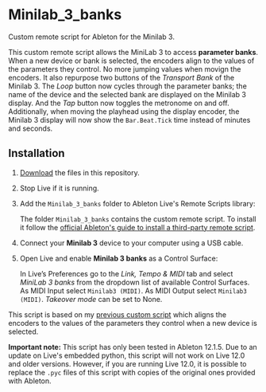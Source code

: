 # Minilab_3_banks
Custom remote script for Ableton for the Minilab 3.

This custom remote script allows the MiniLab 3 to access **parameter banks**. When a new device or bank is selected, the encoders align to the values of  the parameters they control. No more jumping values when movign the encoders. It also repurpose two buttons of the *Transport Bank* of the Minilab 3. The *Loop* button now cycles through the parameter banks; the name of the device and the selected bank are displayed on the Minilab 3 display. And the *Tap* button now toggles the metronome on and off. Additionally, when moving the playhead using the display encoder, the Minilab 3 display will now show the `Bar.Beat.Tick` time instead of minutes and seconds. 

Installation
------------

1. 	[Download](https://github.com/diegorad/Minilab_3_banks/archive/refs/heads/main.zip) the files in this repository.
1.	Stop Live if it is running.
1.	Add the `Minilab_3_banks` folder to Ableton Live's Remote Scripts library:

	The folder `Minilab_3_banks` contains the custom remote script. To install it follow the [official Ableton's guide to install a third-party remote script](https://help.ableton.com/hc/en-us/articles/209072009-Installing-third-party-remote-scripts).
1. 	Connect your **Minilab 3** device to your computer using a USB cable.
1.	Open Live and enable **Minilab 3 banks** as a Control Surface:

	In Live’s Preferences go to the *Link, Tempo & MIDI* tab and select *MiniLab 3 banks* from the dropdown list of available Control Surfaces. As MIDI Input select `Minilab3 (MIDI)`. As MIDI Output select `Minilab3 (MIDI)`. *Takeover mode* can be set to None.

This script is based on my [previous custom script](https://github.com/diegorad/MiniLab_3_Notify) which aligns the encoders to the values of the parameters they control when a new device is selected.

**Important note:**
This script has only been tested in Ableton 12.1.5. Due to an update on Live's embedded python, this script will not work on Live 12.0 and older versions. However, if you are running Live 12.0, it is possible to replace the `.pyc` files of this script with copies of the original ones provided with Ableton.
